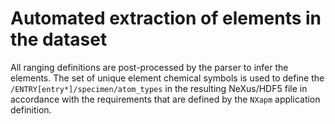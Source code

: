 # Automated extraction of elements in the dataset

All ranging definitions are post-processed by the parser to infer the elements. The set of unique element chemical symbols
is used to define the `/ENTRY[entry*]/specimen/atom_types` in the resulting NeXus/HDF5 file in accordance with the
requirements that are defined by the `NXapm` application definition.
